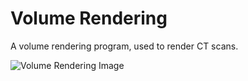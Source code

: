 Volume Rendering
===============

A volume rendering program, used to render CT scans.

![Volume Rendering Image](http://www.cb.uu.se/~johan/grafik1_2014/images/volume_renderer.png)
